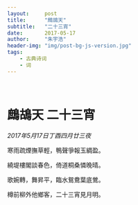 ```yaml
---
layout:     post
title:      "鷓鴣天"
subtitle:   "二十三宵"
date:       2017-05-17
author:     "朱宇浩"
header-img: "img/post-bg-js-version.jpg"
tags:
    - 古典诗词
    - 词
---
```


​
# 鷓鴣天 二十三宵
*2017年5月17日丁酉四月廿三夜*

寒雨疏煙撫草輕，鴨聲爭報玉綢盈。

繞堤樓閣談春色，倚道桐桑憐晚晴。

歌婉轉，舞昇平，臨水鴛鴦葉底鶯。

樽前柳外他鄉客，二十三宵見月明。